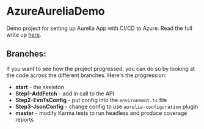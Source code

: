 # AzureAureliaDemo
Demo project for setting up Aurelia App with CI/CD to Azure. Read the full write up [here](http://colinsalmcorner.com/post/aurelia-azure-and-vsts).
## Branches:
If you want to see how the project progressed, you can do so by looking at the code across the different branches. Here's the progression:



  - **start** - the skeleton
  - **Step1-AddFetch** - add in call to the API
  - **Step2-EvnTsConfig** - put config into the `environment.ts` file
  - **Step3-JsonConfig** - change config to use `aurelia-configuration` plugin
  - **master** - modify Karma tests to run headless and produce coverage reports
